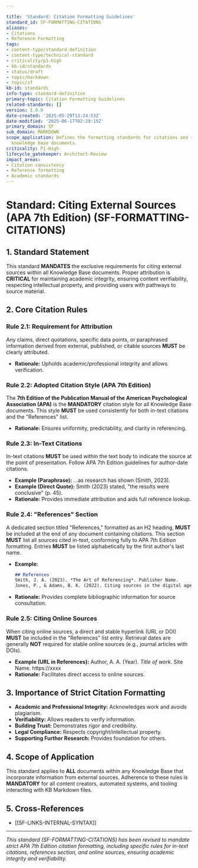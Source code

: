 ```yaml
---

title: 'Standard: Citation Formatting Guidelines'
standard_id: SF-FORMATTING-CITATIONS
aliases:
- Citations
- Reference Formatting
tags:
- content-type/standard-definition
- content-type/technical-standard
- criticality/p1-high
- kb-id/standards
- status/draft
- topic/markdown
- topic/sf
kb-id: standards
info-type: standard-definition
primary-topic: Citation Formatting Guidelines
related-standards: []
version: 1.0.0
date-created: '2025-05-29T13:24:53Z'
date-modified: '2025-06-17T02:29:15Z'
primary_domain: SF
sub_domain: MARKDOWN
scope_application: Defines the formatting standards for citations and references in
  knowledge base documents.
criticality: P1-High
lifecycle_gatekeeper: Architect-Review
impact_areas:
- Citation consistency
- Reference formatting
- Academic standards
---
```

# Standard: Citing External Sources (APA 7th Edition) (SF-FORMATTING-CITATIONS)

## 1. Standard Statement

This standard **MANDATES** the exclusive requirements for citing external sources within all Knowledge Base documents. Proper attribution is **CRITICAL** for maintaining academic integrity, ensuring content verifiability, respecting intellectual property, and providing users with pathways to source material.

## 2. Core Citation Rules

### Rule 2.1: Requirement for Attribution
Any claims, direct quotations, specific data points, or paraphrased information derived from external, published, or citable sources **MUST** be clearly attributed.
*   **Rationale:** Upholds academic/professional integrity and allows verification.

### Rule 2.2: Adopted Citation Style (APA 7th Edition)
The **7th Edition of the Publication Manual of the American Psychological Association (APA)** is the **MANDATORY** citation style for all Knowledge Base documents. This style **MUST** be used consistently for both in-text citations and the "References" list.
*   **Rationale:** Ensures uniformity, predictability, and clarity in referencing.

### Rule 2.3: In-Text Citations
In-text citations **MUST** be used within the text body to indicate the source at the point of presentation. Follow APA 7th Edition guidelines for author-date citations.
*   **Example (Paraphrase):** ...as research has shown (Smith, 2023).
*   **Example (Direct Quote):** Smith (2023) stated, "the results were conclusive" (p. 45).
*   **Rationale:** Provides immediate attribution and aids full reference lookup.

### Rule 2.4: "References" Section
A dedicated section titled "References," formatted as an H2 heading, **MUST** be included at the end of any document containing citations. This section **MUST** list all sources cited in-text, conforming fully to APA 7th Edition formatting. Entries **MUST** be listed alphabetically by the first author's last name.
*   **Example:**
    ```markdown
    ## References
    Smith, J. A. (2023). *The Art of Referencing*. Publisher Name.
    Jones, P., & Adams, B. K. (2022). Citing sources in the digital age. *Journal of Scholarly Communication*, *15*(2), 112-130. https://doi.org/xxxx/xxxx
    ```
*   **Rationale:** Provides complete bibliographic information for source consultation.

### Rule 2.5: Citing Online Sources
When citing online sources, a direct and stable hyperlink (URL or DOI) **MUST** be included in the "References" list entry. Retrieval dates are generally **NOT** required for stable online sources (e.g., journal articles with DOIs).
*   **Example (URL in References):** Author, A. A. (Year). *Title of work*. Site Name. https://xxxx
*   **Rationale:** Facilitates direct access to online sources.

## 3. Importance of Strict Citation Formatting

*   **Academic and Professional Integrity:** Acknowledges work and avoids plagiarism.
*   **Verifiability:** Allows readers to verify information.
*   **Building Trust:** Demonstrates rigor and credibility.
*   **Legal Compliance:** Respects copyright/intellectual property.
*   **Supporting Further Research:** Provides foundation for others.

## 4. Scope of Application

This standard applies to **ALL** documents within any Knowledge Base that incorporate information from external sources. Adherence to these rules is **MANDATORY** for all content creators, automated systems, and tooling interacting with KB Markdown files.

## 5. Cross-References
*   [[SF-LINKS-INTERNAL-SYNTAX]]

---
*This standard (SF-FORMATTING-CITATIONS) has been revised to mandate strict APA 7th Edition citation formatting, including specific rules for in-text citations, references section, and online sources, ensuring academic integrity and verifiability.*
